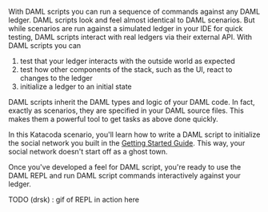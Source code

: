 With DAML scripts you can run a sequence of commands against any DAML ledger. DAML scripts look and
feel almost identical to DAML scenarios. But while scenarios are run against a simulated ledger in
your IDE for quick testing, DAML scripts interact with real ledgers via their external API. With
DAML scripts you can

1. test that your ledger interacts with the outside world as expected
1. test how other components of the stack, such as the UI, react to changes to the ledger
1. initialize a ledger to an initial state

DAML scripts inherit the DAML types and logic of your DAML code. In fact, exactly as scenarios, they
are specified in your DAML source files. This makes them a powerful tool to get tasks as above done
quickly.

In this Katacoda scenario, you'll learn how to write a DAML script to initialize the social network
you built in the [Getting Started Guide](https://daml.com/learn/getting-started). This way, your
social network doesn't start off as a ghost town. 

Once you've developed a feel for DAML script, you're ready to use the DAML REPL and run DAML script
commands interactively against your ledger.

TODO (drsk) : gif of REPL in action here
